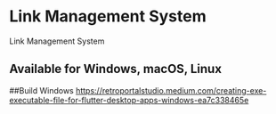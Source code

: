 # Link Management System

Link Management System

## Available for Windows, macOS, Linux

##Build Windows
https://retroportalstudio.medium.com/creating-exe-executable-file-for-flutter-desktop-apps-windows-ea7c338465e